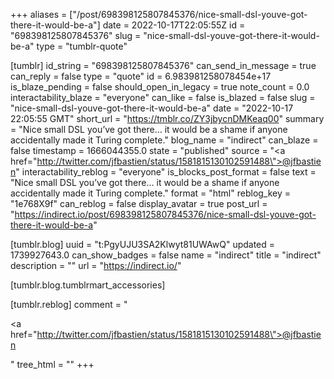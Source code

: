 +++
aliases = ["/post/698398125807845376/nice-small-dsl-youve-got-there-it-would-be-a"]
date = 2022-10-17T22:05:55Z
id = "698398125807845376"
slug = "nice-small-dsl-youve-got-there-it-would-be-a"
type = "tumblr-quote"

[tumblr]
id_string = "698398125807845376"
can_send_in_message = true
can_reply = false
type = "quote"
id = 6.983981258078454e+17
is_blaze_pending = false
should_open_in_legacy = true
note_count = 0.0
interactability_blaze = "everyone"
can_like = false
is_blazed = false
slug = "nice-small-dsl-youve-got-there-it-would-be-a"
date = "2022-10-17 22:05:55 GMT"
short_url = "https://tmblr.co/ZY3jbycnDMKeaq00"
summary = "Nice small DSL you’ve got there… it would be a shame if anyone accidentally made it Turing complete."
blog_name = "indirect"
can_blaze = false
timestamp = 1666044355.0
state = "published"
source = "<a href=\"http://twitter.com/jfbastien/status/1581815130102591488\">@jfbastien</a>"
interactability_reblog = "everyone"
is_blocks_post_format = false
text = "Nice small DSL you&rsquo;ve got there&hellip; it would be a shame if anyone accidentally made it Turing complete."
format = "html"
reblog_key = "1e768X9f"
can_reblog = false
display_avatar = true
post_url = "https://indirect.io/post/698398125807845376/nice-small-dsl-youve-got-there-it-would-be-a"

[tumblr.blog]
uuid = "t:PgyUJU3SA2Klwyt81UWAwQ"
updated = 1739927643.0
can_show_badges = false
name = "indirect"
title = "indirect"
description = ""
url = "https://indirect.io/"

[tumblr.blog.tumblrmart_accessories]

[tumblr.reblog]
comment = "<p><a href=\"http://twitter.com/jfbastien/status/1581815130102591488\">@jfbastien</a></p>"
tree_html = ""
+++
